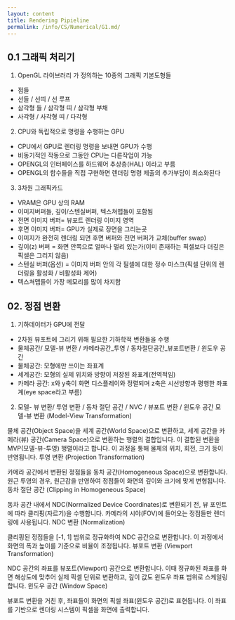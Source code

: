 ```yaml
---
layout: content
title: Rendering Pipieline
permalink: /info/CS/Numerical/G1.md/
---
```

## 0.1 그래픽 처리기
1. OpenGL 라이브러리 가 정의하는 10종의 그래픽 기본도형들
- 점들
- 선들 / 선띠 / 선 루프
- 삼각형 들 / 삼각형 띠 / 삼각형 부채
- 사각형 / 사각형 띠 / 다각형


2. CPU와 독립적으로 명령을 수행하는 GPU
- CPU에서 GPU로 렌더링 명령을 보내면 GPU가 수행
- 비동기적인 작동으로 그동안 CPU는 다른작업이 가능
- OPENGL의 인터페이스를 하드웨어 추상층(HAL) 이라고 부름
- OPENGL의 함수들을 직접 구현하면 렌더링 명령 제출의 추가부담이 최소화된다

3. 3차원 그래픽카드
- VRAM은 GPU 상의 RAM
- 이미지버퍼들, 깊이/스텐실버퍼, 텍스쳐맵들이 포함됨
- 전면 이미지 버퍼= 뷰포트 렌더링 이미지 영역
- 후면 이미지 버퍼= GPU가 실제로 장면을 그리는곳
- 이미지가 완전히 렌더링 되면 후면 버퍼와 전면 버퍼가 교체(buffer swap)
- 깊이(z) 버퍼 = 화면 안쪽으로 얼마나 멀리 있는가(이미 존재하는 픽셀보다 더깊은 픽셀은 그리지 않음)
- 스텐실 버퍼(옵션) = 이미지 버퍼 안의 각 필셀에 대한 정수 마스크(픽셀 단위의 렌더링을 활성화 / 비활성화 제어)
- 텍스쳐맵들이 가장 메모리를 많이 차지함

## 02. 정점 변환
1. 기하데이터가 GPU에 전달
- 2차원 뷰포트에 그리기 위해 필요한 기하학적 변환들을 수행
- 물체공간/ 모델-뷰 변환 / 카메라공간_투영 / 동차절단공간_뷰포트변환 / 윈도우 공간
- 물체공간: 모형에만 쓰이는 좌표계
- 세계공간: 모형의 실제 위치와 방향이 저장된 좌표계(전역적임)
- 카메라 공간: x와 y축이 화면 디스플레이와 정렬되며 z축은 시선방향과 평행한 좌표계(eye space라고 부름)

2. 모델- 뷰 변환/ 투영 변환 / 동차 절단 공간 / NVC / 뷰포트 변환 / 윈도우 공간
모델-뷰 변환 (Model-View Transformation)

물체 공간(Object Space)을 세계 공간(World Space)으로 변환하고, 세계 공간을 카메라(뷰) 공간(Camera Space)으로 변환하는 행렬의 결합입니다. 이 결합된 변환을 MVP(모델-뷰-투영) 행렬이라고 합니다. 이 과정을 통해 물체의 위치, 회전, 크기 등이 반영됩니다.
투영 변환 (Projection Transformation)

카메라 공간에서 변환된 정점들을 동차 공간(Homogeneous Space)으로 변환합니다. 원근 투영의 경우, 원근감을 반영하여 정점들이 화면의 깊이와 크기에 맞게 변형됩니다.
동차 절단 공간 (Clipping in Homogeneous Space)

동차 공간 내에서 NDC(Normalized Device Coordinates)로 변환되기 전, 뷰 포인트에 따라 클리핑(자르기)을 수행합니다. 카메라의 시야(FOV)에 들어오는 정점들만 렌더링에 사용됩니다.
NDC 변환 (Normalization)

클리핑된 정점들을 [-1, 1] 범위로 정규화하여 NDC 공간으로 변환합니다. 이 과정에서 화면의 폭과 높이를 기준으로 비율이 조정됩니다.
뷰포트 변환 (Viewport Transformation)

NDC 공간의 좌표를 뷰포트(Viewport) 공간으로 변환합니다. 이때 정규화된 좌표를 화면 해상도에 맞추어 실제 픽셀 단위로 변환하고, 깊이 값도 윈도우 좌표 범위로 스케일링합니다.
윈도우 공간 (Window Space)

뷰포트 변환을 거친 후, 좌표들이 화면의 픽셀 좌표(윈도우 공간)로 표현됩니다. 이 좌표를 기반으로 렌더링 시스템이 픽셀을 화면에 출력합니다.

